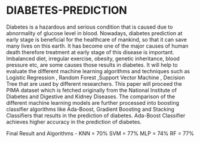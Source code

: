 # DIABETES-PREDICTION
Diabetes is a hazardous and serious condition that is caused due to abnormality of glucose level in blood. Nowadays, diabetes prediction at early stage is beneficial for the healthcare of mankind, so that it can save many lives on this earth. It has become one of the major causes of human death therefore treatment at early stage of this disease is important. Imbalanced diet, irregular exercise, obesity, genetic inheritance, blood pressure etc, are some causes those results in diabetes.
It will help to evaluate the different machine learning algorithms and techniques such as Logistic Regression , Random Forest ,Support Vector Machine , Decision Tree that are used by different researchers. This paper will proceed the PIMA dataset which is fetched originally from the National Institute of Diabetes and Digestive and Kidney Diseases. The comparison of the different machine learning models are further processed into boosting classifier algorithms like Ada-Boost, Gradient Boosting and Stacking Classifiers that results in the prediction of diabetes. Ada-Boost Classifier achieves higher accuracy in the prediction of diabetes. 


Final Result and Algorithms -
KNN = 70%
SVM = 77%
MLP = 74%
RF  = 77%
